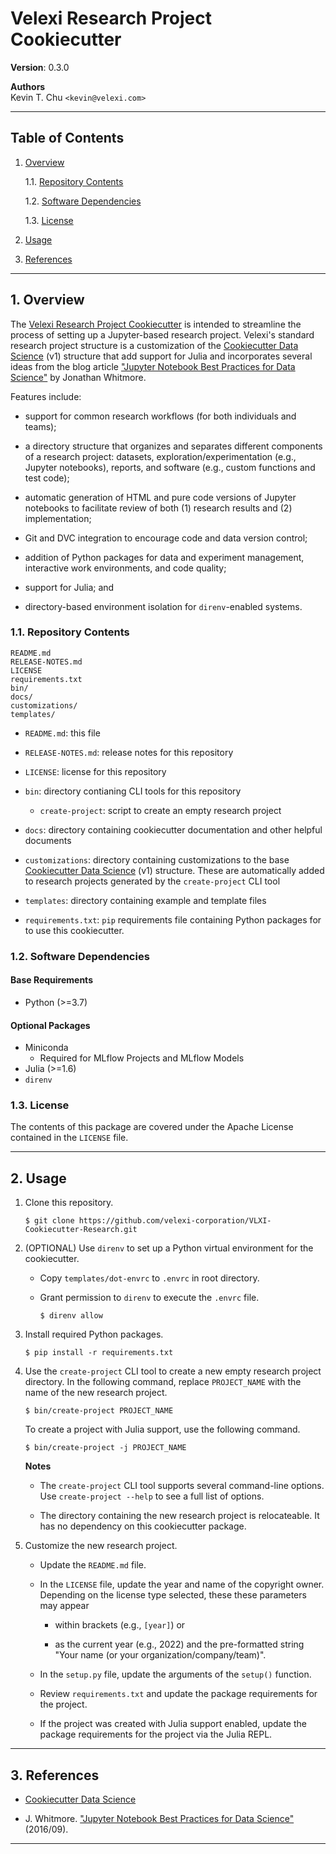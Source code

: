 Velexi Research Project Cookiecutter
====================================

__Version__: 0.3.0

__Authors__  
Kevin T. Chu `<kevin@velexi.com>`

------------------------------------------------------------------------------

Table of Contents
-----------------

1. [Overview][#1]

   1.1. [Repository Contents][#1.1]

   1.2. [Software Dependencies][#1.2]

   1.3. [License][#1.3]

2. [Usage][#2]

3. [References][#3]

------------------------------------------------------------------------------

## 1. Overview

The [Velexi Research Project Cookiecutter][vlxi-cookiecutter-research]
is intended to streamline the process of setting up a Jupyter-based research
project. Velexi's standard research project structure is a customization of the
[Cookiecutter Data Science][cookiecutter-data-science] (v1) structure that
add support for Julia and incorporates several ideas from the blog article
["Jupyter Notebook Best Practices for Data Science"][whitmore-2016] by Jonathan
Whitmore.

Features include:

* support for common research workflows (for both individuals and teams);

* a directory structure that organizes and separates different components of a
  research project: datasets, exploration/experimentation (e.g., Jupyter
  notebooks), reports, and software (e.g., custom functions and test code);

* automatic generation of HTML and pure code versions of Jupyter notebooks to
  facilitate review of both (1) research results and (2) implementation;

* Git and DVC integration to encourage code and data version control;

* addition of Python packages for data and experiment management, interactive
  work environments, and code quality;

* support for Julia; and

* directory-based environment isolation for `direnv`-enabled systems.

### 1.1. Repository Contents

    README.md
    RELEASE-NOTES.md
    LICENSE
    requirements.txt
    bin/
    docs/
    customizations/
    templates/

* `README.md`: this file

* `RELEASE-NOTES.md`: release notes for this repository

* `LICENSE`: license for this repository

* `bin`: directory contianing CLI tools for this repository

  * `create-project`: script to create an empty research project

* `docs`: directory containing cookiecutter documentation and other helpful
  documents

* `customizations`: directory containing customizations to the base
  [Cookiecutter Data Science][cookiecutter-data-science] (v1) structure. These
  are automatically added to research projects generated by the `create-project`
  CLI tool

* `templates`: directory containing example and template files

* `requirements.txt`: `pip` requirements file containing Python packages for
  to use this cookiecutter.

### 1.2. Software Dependencies

#### Base Requirements

* Python (>=3.7)

#### Optional Packages

* Miniconda
  * Required for MLflow Projects and MLflow Models
* Julia (>=1.6)
* `direnv`

### 1.3. License

The contents of this package are covered under the Apache License contained in
the `LICENSE` file.

------------------------------------------------------------------------------

## 2. Usage

1. Clone this repository.

   ```shell
   $ git clone https://github.com/velexi-corporation/VLXI-Cookiecutter-Research.git
   ```

2. (OPTIONAL) Use `direnv` to set up a Python virtual environment for the
   cookiecutter.

    * Copy `templates/dot-envrc` to `.envrc` in root directory.

    * Grant permission to `direnv` to execute the `.envrc` file.

      ```shell
      $ direnv allow
      ```

3. Install required Python packages.

   ```shell
   $ pip install -r requirements.txt
   ```

4. Use the `create-project` CLI tool to create a new empty research project
   directory. In the following command, replace `PROJECT_NAME` with the name
   of the new research project.

   ```shell
   $ bin/create-project PROJECT_NAME
   ```

   To create a project with Julia support, use the following command.

   ```shell
   $ bin/create-project -j PROJECT_NAME
   ```

   __Notes__

   * The `create-project` CLI tool supports several command-line options. Use
     `create-project --help` to see a full list of options.

   * The directory containing the new research project is relocateable. It has
     no dependency on this cookiecutter package.

5. Customize the new research project.

   * Update the `README.md` file.

   * In the `LICENSE` file, update the year and name of the copyright owner.
     Depending on the license type selected, these these parameters may appear

     * within brackets (e.g., `[year]`) or

     * as the current year (e.g., 2022) and the pre-formatted string
       "Your name (or your organization/company/team)".

   * In the `setup.py` file, update the arguments of the `setup()` function.

   * Review `requirements.txt` and update the package requirements for the
     project.

   * If the project was created with Julia support enabled, update the package
     requirements for the project via the Julia REPL.

------------------------------------------------------------------------------

## 3. References

* [Cookiecutter Data Science][cookiecutter-data-science]

* J. Whitmore.
  ["Jupyter Notebook Best Practices for Data Science"][whitmore-2016]
  (2016/09).

------------------------------------------------------------------------------

[-----------------------------INTERNAL LINKS-----------------------------]: #

[#1]: #1-overview
[#1.1]: #11-repository-contents
[#1.2]: #12-software-dependencies
[#1.3]: #13-license

[#2]: #2-usage

[#3]: #3-references

[-----------------------------EXTERNAL LINKS-----------------------------]: #

[vlxi-cookiecutter-research]: https://github.com/velexi-corporation/VLXI-Cookiecutter-Research

[cookiecutter-data-science]: https://github.com/drivendata/cookiecutter-data-science

[whitmore-2016]:
  https://www.svds.com/tbt-jupyter-notebook-best-practices-data-science/
